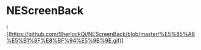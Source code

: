 # NEScreenBack
![(https://github.com/SherlockQi/NEScreenBack/blob/master/%E5%85%A8%E5%B1%8F%E8%BF%94%E5%9B%9E.gif)]
